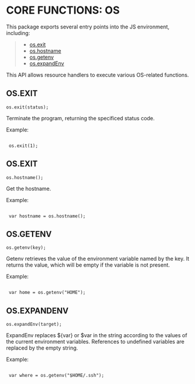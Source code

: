  


 # CORE FUNCTIONS: OS


 

 This package exports several entry points into the JS environment,
 including:

 > * [os.exit](#exit)
 > * [os.hostname](#hostname)
 > * [os.getenv](#getenv)
 > * [os.expandEnv](#expand)

 This API allows resource handlers to execute various OS-related functions.

 ## OS.EXIT
 <a name="exit"></a>
 `os.exit(status);`

 Terminate the program, returning the specificed status code.

 Example:

 ```

  os.exit(1);

 ```

 ## OS.EXIT
 <a name="hostname"></a>
 `os.hostname();`

 Get the hostname.

 Example:

 ```

  var hostname = os.hostname();

 ```

 ## OS.GETENV
 <a name="getenv"></a>
 `os.getenv(key);`

 Getenv retrieves the value of the environment variable named by the
 key. It returns the value, which will be empty if the variable is
 not present.

 Example:

 ```

  var home = os.getenv("HOME");

 ```

 ## OS.EXPANDENV
 <a name="expand"></a>
 `os.expandEnv(target);`

 ExpandEnv replaces ${var} or $var in the string according to the
 values of the current environment variables. References to
 undefined variables are replaced by the empty string.

 Example:

 ```

  var where = os.getenv("$HOME/.ssh");

 ```


